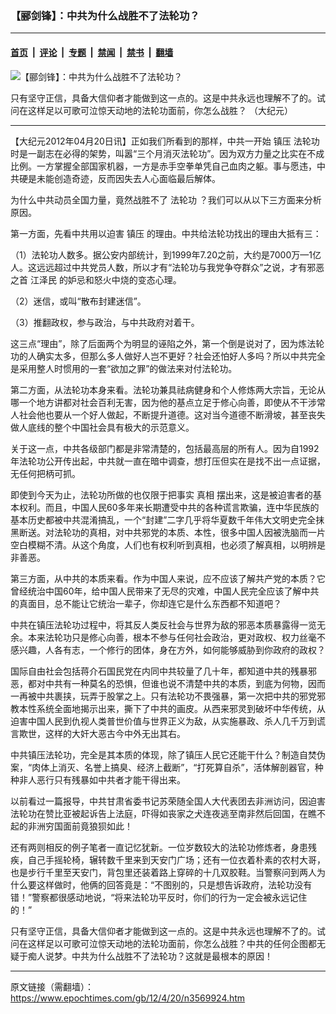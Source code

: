### 【郦剑锋】：中共为什么战胜不了法轮功？

---

#### [首页](../../../..?n3569924) &nbsp;|&nbsp; [评论](../../../../../epoch-comment?n3569924) &nbsp;|&nbsp; [专题](../../../../../epoch-special?n3569924) &nbsp;|&nbsp; [禁闻](../../../../../epoch-news?n3569924) &nbsp;|&nbsp; [禁书](../../../../../books?n3569924) &nbsp;|&nbsp; [翻墙](https://github.com/gfw-breaker/nogfw/blob/master/README.md?n3569924)


<div><img alt="【郦剑锋】：中共为什么战胜不了法轮功？" class="attachment-djy_600_400 size-djy_600_400 wp-post-image" src="https://i.epochtimes.com/assets/uploads/2012/04/1204191921362039-600x400.jpg"/>
<div class="caption">
 <p>
  只有坚守正信，具备大信仰者才能做到这一点的。这是中共永远也理解不了的。试问在这样足以可歌可泣惊天动地的法轮功面前，你怎么战胜？ （大纪元）
 </p>
</div></div><hr/><div class="post_content" id="artbody" itemprop="articleBody">
 <!-- article content begin -->
 <p>
  【大纪元2012年04月20日讯】正如我们所看到的那样，中共一开始
  <ok href="https://www.epochtimes.com/gb/tag/%E9%95%87%E5%8E%8B.html">
   镇压
  </ok>
  <ok href="https://www.epochtimes.com/gb/tag/%E6%B3%95%E8%BD%AE%E5%8A%9F.html">
   法轮功
  </ok>
  时是一副志在必得的架势，叫嚣“三个月消灭法轮功”。因为双方力量之比实在不成比例。一方掌握全部国家机器，一方是赤手空拳单凭自己血肉之躯。事与愿违，中共硬是未能创造奇迹，反而因失去人心面临最后解体。
 </p>
 <p>
  为什么中共动员全国力量，竟然战胜不了
  <ok href="https://www.epochtimes.com/gb/tag/%E6%B3%95%E8%BD%AE%E5%8A%9F.html">
   法轮功
  </ok>
  ？我们可以从以下三方面来分析原因。
 </p>
 <p>
  第一方面，先看中共用以迫害
  <ok href="https://www.epochtimes.com/gb/tag/%E9%95%87%E5%8E%8B.html">
   镇压
  </ok>
  的理由。中共给法轮功找出的理由大抵有三：
 </p>
 <p>
  （1）法轮功人数多。据公安内部统计，到1999年7.20之前，大约是7000万—1亿人。这远远超过中共党员人数，所以才有“法轮功与我党争夺群众”之说，才有邪恶之首
  <ok href="https://www.epochtimes.com/gb/tag/%E6%B1%9F%E6%B3%BD%E6%B0%91.html">
   江泽民
  </ok>
  的妒忌和怒火中烧的变态心理。
 </p>
 <p>
  （2）迷信，或叫“散布封建迷信”。
 </p>
 <p>
  （3）推翻政权，参与政治，与中共政府对着干。
 </p>
 <p>
  这三点“理由”，除了后面两个为明显的诬陷之外，第一个倒是说对了，因为炼法轮功的人确实太多，但那么多人做好人岂不更好？社会还怕好人多吗？所以中共完全是采用整人时惯用的一套“欲加之罪”的做法来对付法轮功。
 </p>
 <p>
  第二方面，从法轮功本身来看。法轮功兼具祛病健身和个人修炼两大宗旨，无论从哪一个地方讲都对社会百利无害，因为他的基点立足于修心向善，即使从不干涉常人社会他也要从一个好人做起，不断提升道德。这对当今道德不断滑坡，甚至丧失做人底线的整个中国社会具有极大的示范意义。
 </p>
 <p>
  关于这一点，中共各级部门都是非常清楚的，包括最高层的所有人。因为自1992年法轮功公开传出起，中共就一直在暗中调查，想打压但实在是找不出一点证据，无任何把柄可抓。
 </p>
 <p>
  即使到今天为止，法轮功所做的也仅限于把事实
  <ok href="https://www.epochtimes.com/gb/tag/%E7%9C%9F%E7%9B%B8.html">
   真相
  </ok>
  摆出来，这是被迫害者的基本权利。而且，中国人民60多年来长期遭受中共的各种谎言欺骗，连中华民族的基本历史都被中共混淆搞乱，一个“封建”二字几乎将华夏数千年伟大文明史完全抹黑断送。对法轮功的真相，对中共邪党的本质、本性，很多中国人因被洗脑而一片空白模糊不清。从这个角度，人们也有权利听到真相，也必须了解真相，以明辨是非善恶。
 </p>
 <p>
  第三方面，从中共的本质来看。作为中国人来说，应不应该了解共产党的本质？它曾经统治中国60年，给中国人民带来了无尽的灾难，中国人民完全应该了解中共的真面目，总不能让它统治一辈子，你却连它是什么东西都不知道吧？
 </p>
 <p>
  中共在镇压法轮功过程中，将其反人类反社会与世界为敌的邪恶本质暴露得一览无余。本来法轮功只是修心向善，根本不参与任何社会政治，更对政权、权力丝毫不感兴趣，人各有志，一个修行的团体，身在方外，如何能够威胁到你政府的政权？
 </p>
 <p>
  国际自由社会包括蒋介石国民党在内同中共较量了几十年，都知道中共的残暴邪恶，都对中共有一种莫名的恐惧，但谁也说不清楚中共的本质，到底为何物，因而一再被中共裹挟，玩弄于股掌之上。只有法轮功不畏强暴，第一次把中共的邪党邪教本性系统全面地揭示出来，撕下了中共的画皮。从西来邪灵到破坏中华传统，从迫害中国人民到仇视人类普世价值与世界正义为敌，从实施暴政、杀人几千万到谎言欺世，这样的大奸大恶古今中外无出其右。
 </p>
 <p>
  中共镇压法轮功，完全是其本质的体现，除了镇压人民它还能干什么？制造自焚伪案，“肉体上消灭、名誉上搞臭、经济上截断”，“打死算自杀”，活体解剖器官，种种非人恶行只有残暴如中共者才能干得出来。
 </p>
 <p>
  以前看过一篇报导，中共甘肃省委书记苏荣随全国人大代表团去非洲访问，因迫害法轮功在赞比亚被起诉告上法庭，吓得如丧家之犬连夜逃至南非然后回国，在瞧不起的非洲穷国面前竟狼狈如此！
 </p>
 <p>
  还有两则相反的例子笔者一直记忆犹新。一位岁数较大的法轮功修炼者，身患残疾，自己手摇轮椅，辗转数千里来到天安门广场；还有一位衣着朴素的农村大哥，也是步行千里至天安门，背包里还装着路上穿碎的十几双胶鞋。当警察问到两人为什么要这样做时，他俩的回答竟是：“不图别的，只是想告诉政府，法轮功没有错！”警察都很感动地说，“将来法轮功平反时，你们的行为一定会被永远记住的！”
 </p>
 <p>
  只有坚守正信，具备大信仰者才能做到这一点的。这是中共永远也理解不了的。试问在这样足以可歌可泣惊天动地的法轮功面前，你怎么战胜？中共的任何企图都无疑于痴人说梦。中共为什么战胜不了法轮功？这就是最根本的原因！
 </p>
 <!-- article content end -->
 <div id="below_article_ad">
 </div>
</div>


---

原文链接（需翻墙）：https://www.epochtimes.com/gb/12/4/20/n3569924.htm
